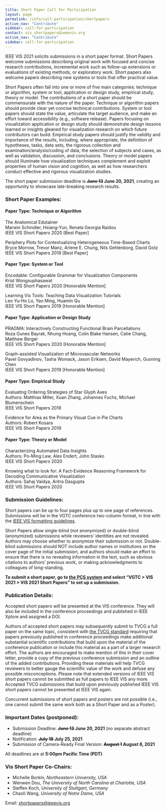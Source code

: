 ```yaml
---
title: Short Paper Call for Participation
layout: page
permalink: /info/call-participation/shortpapers
active_nav: "Contribute"
sidebar: call-for-participation
contact: vis_shortpapers@ieeevis.org
active_nav: "Contribute"
sidebar: call-for-participation
---
```


IEEE VIS 2021 solicits submissions in a short paper format. Short Papers welcome submissions describing original work with focused and concise research contributions, incremental work such as follow-up extensions or evaluations of existing methods, or exploratory work. Short papers also welcome papers describing new systems or tools that offer practical value. 

Short Papers often fall into one or more of five main categories: technique or algorithm, system or tool, application or design study, empirical study, theory or model. The contributions of a short paper should be commensurate with the nature of the paper. Technique or algorithm papers should provide clear yet concise technical contributions. System or tool papers should state the value, articulate the target audience, and make an effort toward accessibility (e.g., software release). Papers focusing on visualization application or design study should demonstrate design lessons learned or insights gleaned for visualization research on which future contributors can build. Empirical study papers should justify the validity and importance of the results, including, where appropriate, the definition of hypotheses, tasks, data sets, the rigorous collection and examination/analysis/coding of data, the selection of subjects and cases, as well as validation, discussion, and conclusions. Theory or model papers should illuminate how visualization techniques complement and exploit properties of human vision and cognition, as well as how researchers conduct effective and rigorous visualization studies.

The short paper submission deadline is **~~June 13~~ June 20, 2021**, creating an opportunity to showcase late-breaking research results.

### Short Paper Examples:

#### Paper Type: Technique or Algorithm
The Anatomical Edutainer\
Marwin Schindler, Hsiang-Yun, Renata Georgia Raidou\
IEEE VIS Short Papers 2020 \[Best Paper\]

Periphery Plots for Contextualizing Heterogeneous Time-Based Charts\
Bryce Morrow, Trevor Manz, Arlene E. Chung, Nils Gehlenborg, David Gotz\
IEEE VIS Short Papers 2019 \[Best Paper\]

#### Paper Type: System or Tool
Encodable: Configurable Grammar for Visualization Components\
Krist Wongsuphasawat\
IEEE VIS Short Papers 2020 \[Honorable Mention\]

Learning Vis Tools: Teaching Data Visualization Tutorials\
Leo Yu-Ho Lo, Yao Ming, Huamin Qu\
IEEE VIS Short Papers 2019 \[Honorable Mention\]

#### Paper Type: Application or Design Study
PRAGMA: Interactively Constructing Functional Brain Parcellations\
Roza Gunes Bayrak, Nhung Hoang, Colin Blake Hansen, Catie Chang, Matthew Berger\
IEEE VIS Short Papers 2020 \[Honorable Mention\]

Graph-assisted Visualization of Microvascular Networks\
Pavel Govyadinov, Tasha Womack, Jason Eriksen, David Mayerich, Guoning Chen\
IEEE VIS Short Papers 2019 \[Honorable Mention\]

#### Paper Type: Empirical Study
Evaluating Ordering Strategies of Star Glyph Axes\
Authors: Matthias Miller, Xuan Zhang, Johannes Fuchs, Michael Blumenschein\
IEEE VIS Short Papers 2019

Evidence for Area as the Primary Visual Cue in Pie Charts\
Authors: Robert Kosara\
IEEE VIS Short Papers 2019

#### Paper Type: Theory or Model
Characterizing Automated Data Insights\
Authors: Po-Ming Law, Alex Endert, John Stasko\
IEEE VIS Short Papers 2020

Knowing what to look for: A Fact-Evidence Reasoning Framework for Decoding Communicative Visualization\
Authors: Sahaj Vaidya, Aritra Dasgupta\
IEEE VIS Short Papers 2020

### Submission Guidelines:

Short papers can be up to four pages plus up to one page of references. Submissions will be in the VGTC conference two-column format, in line with the [IEEE VIS formatting guidelines](https://tc.computer.org/vgtc/publications/conference/).

Short Papers allow single-blind (not anonymized) or double-blind (anonymized) submissions while reviewers’ identities are not revealed. Authors may choose whether to anonymize their submission or not. Double-blind submissions should NOT include author names or institutions on the cover page of the initial submission, and authors should make an effort to ensure that there is no revealing information in the text, such as obvious citations to authors’ previous work, or making acknowledgments to colleagues of long-standing.

**To submit a short paper, go to [the PCS system](https://new.precisionconference.com/submissions) and select “VGTC > VIS 2021 > VIS 2021 Short Papers” to set up a submission.**


### Publication Details:
Accepted short papers will be presented at the VIS conference. They will also be included in the conference proceedings and published in IEEE Xplore and assigned a DOI.  

Authors of accepted short papers may subsequently submit to TVCG a full paper on the same topic, consistent with [the TVCG standard](https://www.computer.org/publications/author-resources/peer-review/journals#preliminary) requiring that papers previously published in conference proceedings make additional substantial scientific contributions that build upon the material of the conference publication or include this material as a part of a larger research effort. The authors are encouraged to make mention of this in their cover letter, provide a copy of the previous conference submission and an outline of the added contributions. Providing these materials will help TVCG reviewers to better gauge the scientific value of the work and defuse any possible misconceptions. Please note that extended versions of IEEE VIS short papers cannot be submitted as full papers to IEEE VIS any more. Accepted TVCG submissions that build upon previously published IEEE VIS short papers cannot be presented at IEEE VIS again. 
 
Concurrent submissions of short papers and posters are not possible (i.e., one cannot submit the same work both as a Short Paper and as a Poster).

### Important Dates (postponed):

* Submission Deadline: **~~June 13~~ June 20, 2021** (no separate abstract deadline)
* Notification: **~~July 18~~  July 25, 2021**
* Submission of Camera-Ready Final Version: **~~August 1~~ August 8, 2021**

All deadlines are at **5:00pm Pacific Time (PDT)**.

### Vis Short Paper Co-Chairs:

* Michelle Borkin, *Northeastern University, USA*
* Wenwen Dou, *The University of North Carolina at Charlotte, USA*
* Steffen Koch, *University of Stuttgart, Germany*
* Chaoli Wang, *University of Notre Dame, USA*

Email: [shortpapers@ieeevis.org](mailto:shortpapers@ieeevis.org)

